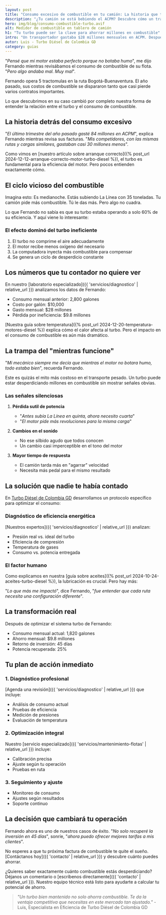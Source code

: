```yaml
---
layout: post
title: "Consumo excesivo de combustible en tu camión: La historia que tu turbo te quiere contar"
description: "¿Tu camión se está bebiendo el ACPM? Descubre cómo un transportador redujo su consumo de combustible en 35% solo entendiendo su turbo."
hero: img/blog/consumo-combustible-turbo.avif
alt: Medidor de combustible en tablero de camión
h1: "Tu turbo puede ser la clave para ahorrar millones en combustible"
intro: "Un transportador gastaba $28 millones mensuales en ACPM. Después de entender y optimizar su turbo, ahorró más de $9 millones al mes. Esta es su historia."
autor: Luis - Turbo Diésel de Colombia GD
category: guias
---
```

"*Pensé que mi motor estaba perfecto porque no botaba humo*", me dijo Fernando mientras revisábamos el consumo de combustible de su flota. "*Pero algo andaba mal. Muy mal*".

Fernando opera 5 tractomulas en la ruta Bogotá-Buenaventura. El año pasado, sus costos de combustible se dispararon tanto que casi pierde varios contratos importantes.

Lo que descubrimos en su caso cambió por completo nuestra forma de entender la relación entre el turbo y el consumo de combustible.

## La historia detrás del consumo excesivo

"*El último trimestre del año pasado gasté 84 millones en ACPM*", explica Fernando mientras revisa sus facturas. "*Mis competidores, con las mismas rutas y cargas similares, gastaban casi 30 millones menos*".

Como vimos en [nuestro artículo sobre arranque correcto]({% post_url 2024-12-12-arranque-correcto-motor-turbo-diesel %}), el turbo es fundamental para la eficiencia del motor. Pero pocos entienden exactamente cómo.

## El ciclo vicioso del combustible

Imagina esto: Es medianoche. Estás subiendo La Línea con 35 toneladas. Tu camión pide más combustible. Tú le das más. Pero algo no cuadra.

Lo que Fernando no sabía es que su turbo estaba operando a solo 60% de su eficiencia. Y aquí viene lo interesante:

### El efecto dominó del turbo ineficiente

1. El turbo no comprime el aire adecuadamente
2. El motor recibe menos oxígeno del necesario
3. La computadora inyecta más combustible para compensar
4. Se genera un ciclo de desperdicio constante

## Los números que tu contador no quiere ver

En nuestro [laboratorio especializado]({{ 'servicios/diagnostico' | relative_url }}) analizamos los datos de Fernando:

- Consumo mensual anterior: 2,800 galones
- Costo por galón: $10,000
- Gasto mensual: $28 millones
- Pérdida por ineficiencia: $9.8 millones

[Nuestra guía sobre temperatura]({% post_url 2024-12-20-temperatura-motores-diesel %}) explica cómo el calor afecta al turbo. Pero el impacto en el consumo de combustible es aún más dramático.

## La trampa del "mientras funcione"

"*Mi mecánico siempre me decía que mientras el motor no botara humo, todo estaba bien*", recuerda Fernando. 

Este es quizás el mito más costoso en el transporte pesado. Un turbo puede estar desperdiciando millones en combustible sin mostrar señales obvias.

### Las señales silenciosas

1. **Pérdida sutil de potencia**
   - "*Antes subía La Línea en quinta, ahora necesito cuarta*"
   - "*El motor pide más revoluciones para la misma carga*"

2. **Cambios en el sonido**
   - No ese silbido agudo que todos conocen
   - Un cambio casi imperceptible en el tono del motor

3. **Mayor tiempo de respuesta**
   - El camión tarda más en "agarrar" velocidad
   - Necesita más pedal para el mismo resultado

## La solución que nadie te había contado

En [Turbo Diésel de Colombia GD](/) desarrollamos un protocolo específico para optimizar el consumo:

### Diagnóstico de eficiencia energética

[Nuestros expertos]({{ 'servicios/diagnostico' | relative_url }}) analizan:
- Presión real vs. ideal del turbo
- Eficiencia de compresión
- Temperatura de gases
- Consumo vs. potencia entregada

### El factor humano

Como explicamos en nuestra [guía sobre aceites]({% post_url 2024-10-24-aceites-turbo-diesel %}), la lubricación es crucial. Pero hay más:

"*Lo que más me impactó*", dice Fernando, "*fue entender que cada ruta necesita una configuración diferente*".

## La transformación real

Después de optimizar el sistema turbo de Fernando:

- Consumo mensual actual: 1,820 galones
- Ahorro mensual: $9.8 millones
- Retorno de inversión: 45 días
- Potencia recuperada: 25%

## Tu plan de acción inmediato

### 1. Diagnóstico profesional
[Agenda una revisión]({{ 'servicios/diagnostico' | relative_url }}) que incluye:
- Análisis de consumo actual
- Pruebas de eficiencia
- Medición de presiones
- Evaluación de temperatura

### 2. Optimización integral
Nuestro [servicio especializado]({{ 'servicios/mantenimiento-flotas' | relative_url }}) incluye:
- Calibración precisa
- Ajuste según tu operación
- Pruebas en ruta

### 3. Seguimiento y ajuste
- Monitoreo de consumo
- Ajustes según resultados
- Soporte continuo

## La decisión que cambiará tu operación

Fernando ahora es uno de nuestros casos de éxito. "*No solo recuperé la inversión en 45 días*", sonríe, "*ahora puedo ofrecer mejores tarifas a mis clientes*".

No esperes a que tu próxima factura de combustible te quite el sueño. [Contáctanos hoy]({{ 'contacto' | relative_url }}) y descubre cuánto puedes ahorrar.

¿Quieres saber exactamente cuánto combustible estás desperdiciando? Déjanos un comentario o [escríbenos directamente]({{ 'contacto' | relative_url }}). Nuestro equipo técnico está listo para ayudarte a calcular tu potencial de ahorro.

>*"Un turbo bien mantenido no solo ahorra combustible. Te da la ventaja competitiva que necesitas en este mercado tan ajustado."* - Luis, Especialista en Eficiencia de Turbo Diésel de Colombia GD